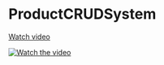 # ProductCRUDSystem

[Watch video](https://firebasestorage.googleapis.com/v0/b/fir-project-bb000.appspot.com/o/projecttask.mp4?alt=media&token=b759dc7b-6076-4fde-a626-54b87194bae8)

[![Watch the video](https://raw.githubusercontent.com/yourusername/yourrepository/main/assets/thumbnail.jpg)](https://raw.githubusercontent.com/yourusername/yourrepository/main/assets/video.mp4)

